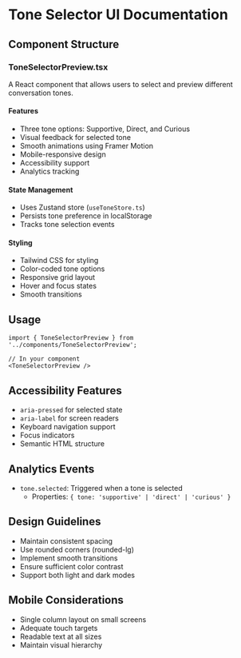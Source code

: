 # Tone Selector UI Documentation

## Component Structure

### ToneSelectorPreview.tsx
A React component that allows users to select and preview different conversation tones.

#### Features
- Three tone options: Supportive, Direct, and Curious
- Visual feedback for selected tone
- Smooth animations using Framer Motion
- Mobile-responsive design
- Accessibility support
- Analytics tracking

#### State Management
- Uses Zustand store (`useToneStore.ts`)
- Persists tone preference in localStorage
- Tracks tone selection events

#### Styling
- Tailwind CSS for styling
- Color-coded tone options
- Responsive grid layout
- Hover and focus states
- Smooth transitions

## Usage

```tsx
import { ToneSelectorPreview } from '../components/ToneSelectorPreview';

// In your component
<ToneSelectorPreview />
```

## Accessibility Features
- `aria-pressed` for selected state
- `aria-label` for screen readers
- Keyboard navigation support
- Focus indicators
- Semantic HTML structure

## Analytics Events
- `tone.selected`: Triggered when a tone is selected
  - Properties: `{ tone: 'supportive' | 'direct' | 'curious' }`

## Design Guidelines
- Maintain consistent spacing
- Use rounded corners (rounded-lg)
- Implement smooth transitions
- Ensure sufficient color contrast
- Support both light and dark modes

## Mobile Considerations
- Single column layout on small screens
- Adequate touch targets
- Readable text at all sizes
- Maintain visual hierarchy 